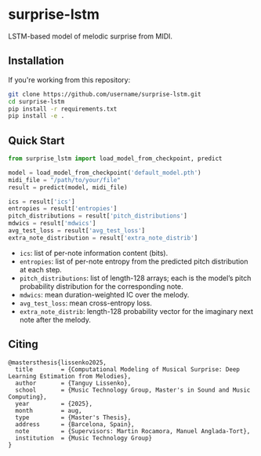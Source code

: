 # surprise-lstm

LSTM-based model of melodic surprise from MIDI.

## Installation

If you're working from this repository:

```bash
git clone https://github.com/username/surprise-lstm.git
cd surprise-lstm
pip install -r requirements.txt
pip install -e .
```

## Quick Start

```py
from surprise_lstm import load_model_from_checkpoint, predict

model = load_model_from_checkpoint('default_model.pth')
midi_file = "/path/to/your/file"
result = predict(model, midi_file)

ics = result['ics']
entropies = result['entropies']
pitch_distributions = result['pitch_distributions']
mdwics = result['mdwics']
avg_test_loss = result['avg_test_loss']
extra_note_distribution = result['extra_note_distrib']
```

- `ics`: list of per-note information content (bits).
- `entropies`: list of per-note entropy from the predicted pitch distribution at each step.
- `pitch_distributions`: list of length-128 arrays; each is the model’s pitch probability distribution for the corresponding note.
- `mdwics`: mean duration-weighted IC over the melody.
- `avg_test_loss`: mean cross-entropy loss.
- `extra_note_distrib`: length-128 probability vector for the imaginary next note after the melody.

## Citing

```
@mastersthesis{lissenko2025,
  title        = {Computational Modeling of Musical Surprise: Deep Learning Estimation from Melodies},
  author       = {Tanguy Lissenko},
  school       = {Music Technology Group, Master's in Sound and Music Computing},
  year         = {2025},
  month        = aug,
  type         = {Master's Thesis},
  address      = {Barcelona, Spain},
  note         = {Supervisors: Martin Rocamora, Manuel Anglada-Tort},
  institution  = {Music Technology Group}
}
```
